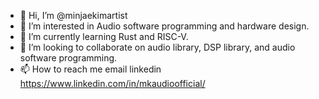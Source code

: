 - 👋 Hi, I’m @minjaekimartist
- 👀 I’m interested in Audio software programming and hardware design.
- 🌱 I’m currently learning Rust and RISC-V.
- 💞️ I’m looking to collaborate on audio library, DSP library, and audio software programming.
- 📫 How to reach me email linkedin https://www.linkedin.com/in/mkaudioofficial/

<!---
minjaekimartist/minjaekimartist is a ✨ special ✨ repository because its `README.md` (this file) appears on your GitHub profile.
You can click the Preview link to take a look at your changes.
--->
